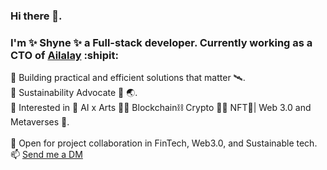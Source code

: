 ### Hi there 👋. 
  
### I'm ✨ Shyne ✨ a Full-stack developer. Currently working as a **CTO** of [Ailalay](https://ailalay.com) :shipit:  

🌱 Building practical and efficient solutions that matter 🛰️.<br/> 
🌱 Sustainability Advocate 🌊 🌏.      <br/>
🌱 Interested in 🤖 AI x Arts  🎨🎼  Blockchain⛓ Crypto 💠🙌  NFT🎨| Web 3.0 and Metaverses 🌌. <br/>
<br/>
🚀 Open for project collaboration in FinTech, Web3.0, and Sustainable tech.    <br/>
📫 <a href="mailto:shyne@ailalay.com">Send me a DM</a>

<!--
**shynemari/shynemari** is a ✨ _special_ ✨ repository because its `README.md` (this file) appears on your GitHub profile.

Here are some ideas to get you started:

- 🔭 I’m currently working on ...
- 🌱 I’m currently learning ...
- 👯 I’m looking to collaborate on ...
- 🤔 I’m looking for help with ...
- 💬 Ask me about ...
- 📫 How to reach me: ...
- 😄 Pronouns: ...
- ⚡ Fun fact: ...
-->
